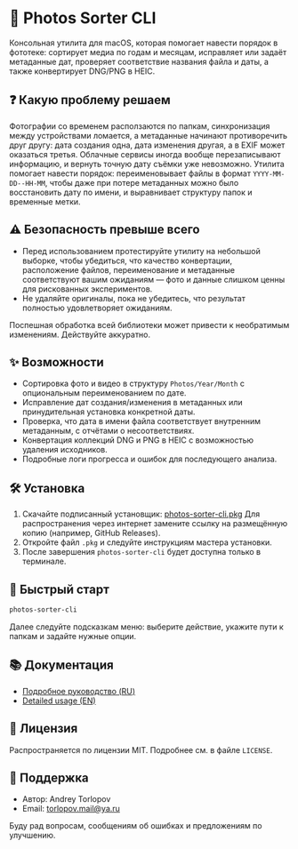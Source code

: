 # 📸 Photos Sorter CLI

Консольная утилита для macOS, которая помогает навести порядок в фототеке: сортирует медиа по годам и месяцам, исправляет или задаёт метаданные дат, проверяет соответствие названия файла и даты, а также конвертирует DNG/PNG в HEIC.

## ❓ Какую проблему решаем

Фотографии со временем расползаются по папкам, синхронизация между устройствами ломается, а метаданные начинают противоречить друг другу: дата создания одна, дата изменения другая, а в EXIF может оказаться третья. Облачные сервисы иногда вообще перезаписывают информацию, и вернуть точную дату съёмки уже невозможно. Утилита помогает навести порядок: переименовывает файлы в формат `YYYY-MM-DD--HH-MM`, чтобы даже при потере метаданных можно было восстановить дату по имени, и выравнивает структуру папок и временные метки.

## ⚠️ Безопасность превыше всего

- Перед использованием протестируйте утилиту на небольшой выборке, чтобы убедиться, что качество конвертации, расположение файлов, переименование и метаданные соответствуют вашим ожиданиям — фото и данные слишком ценны для рискованных экспериментов.
- Не удаляйте оригиналы, пока не убедитесь, что результат полностью удовлетворяет ожиданиям.

Поспешная обработка всей библиотеки может привести к необратимым изменениям. Действуйте аккуратно.

## ✨ Возможности

- Сортировка фото и видео в структуру `Photos/Year/Month` с опциональным переименованием по дате.
- Исправление дат создания/изменения в метаданных или принудительная установка конкретной даты.
- Проверка, что дата в имени файла соответствует внутренним метаданным, с отчётами о несоответствиях.
- Конвертация коллекций DNG и PNG в HEIC с возможностью удаления исходников.
- Подробные логи прогресса и ошибок для последующего анализа.

## 🛠️ Установка

1. Скачайте подписанный установщик: [photos-sorter-cli.pkg](dist/photos-sorter-cli.pkg)
   Для распространения через интернет замените ссылку на размещённую копию (например, GitHub Releases).
2. Откройте файл `.pkg` и следуйте инструкциям мастера установки.
3. После завершения `photos-sorter-cli` будет доступна только в терминале.

## 🚀 Быстрый старт

```bash
photos-sorter-cli
```

Далее следуйте подсказкам меню: выберите действие, укажите пути к папкам и задайте нужные опции.

## 📚 Документация

- [Подробное руководство (RU)](Docs/usage-ru.md)
- [Detailed usage (EN)](Docs/usage-en.md)

## 📄 Лицензия

Распространяется по лицензии MIT. Подробнее см. в файле `LICENSE`.

## 🤝 Поддержка

- Автор: Andrey Torlopov
- Email: torlopov.mail@ya.ru

Буду рад вопросам, сообщениям об ошибках и предложениям по улучшению.
